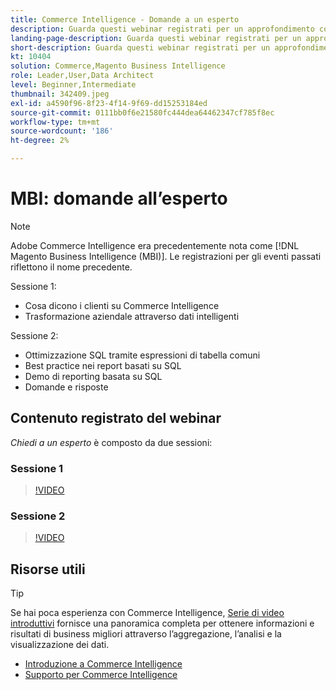 ```yaml
---
title: Commerce Intelligence - Domande a un esperto
description: Guarda questi webinar registrati per un approfondimento con il team di prodotto Commerce Intelligence, inclusa la trasformazione del business tramite dati intelligenti.
landing-page-description: Guarda questi webinar registrati per un approfondimento con il team di prodotto Commerce Intelligence, inclusa la trasformazione del business tramite dati intelligenti.
short-description: Guarda questi webinar registrati per un approfondimento con il team di prodotto Commerce Intelligence, inclusa la trasformazione del business tramite dati intelligenti.
kt: 10404
solution: Commerce,Magento Business Intelligence
role: Leader,User,Data Architect
level: Beginner,Intermediate
thumbnail: 342409.jpeg
exl-id: a4590f96-8f23-4f14-9f69-dd15253184ed
source-git-commit: 0111bb0f6e21580fc444dea64462347cf785f8ec
workflow-type: tm+mt
source-wordcount: '186'
ht-degree: 2%

---
```


# MBI: domande all’esperto

>[!NOTE]
>
>Adobe Commerce Intelligence era precedentemente nota come [!DNL Magento Business Intelligence (MBI)]. Le registrazioni per gli eventi passati riflettono il nome precedente.

Sessione 1:

- Cosa dicono i clienti su Commerce Intelligence
- Trasformazione aziendale attraverso dati intelligenti

Sessione 2:

- Ottimizzazione SQL tramite espressioni di tabella comuni
- Best practice nei report basati su SQL
- Demo di reporting basata su SQL
- Domande e risposte

## Contenuto registrato del webinar

_Chiedi a un esperto_ è composto da due sessioni:

### Sessione 1

>[!VIDEO](https://video.tv.adobe.com/v/342409?quality=12&learn=on)

### Sessione 2

>[!VIDEO](https://video.tv.adobe.com/v/342410?quality=12&learn=on)

## Risorse utili

>[!TIP]
>
>Se hai poca esperienza con Commerce Intelligence, [Serie di video introduttivi](https://experienceleague.adobe.com/docs/commerce-learn/tutorials/mbi/introduction/1-overview.html) fornisce una panoramica completa per ottenere informazioni e risultati di business migliori attraverso l’aggregazione, l’analisi e la visualizzazione dei dati.

- [Introduzione a Commerce Intelligence](https://experienceleague.adobe.com/docs/commerce-business-intelligence/mbi/getting-started.html)
- [Supporto per Commerce Intelligence](https://experienceleague.adobe.com/docs/commerce-knowledge-base/kb/troubleshooting/miscellaneous/mbi-service-policies.html)
